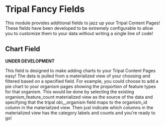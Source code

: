 # Tripal Fancy Fields
This module provides additional fields to jazz up your Tripal Content Pages! These fields have been developed to be extremely configurable to allow you to customize them to your data without writing a single line of code!

## Chart Field
**UNDER DEVELOPMENT**

This field is designed to make adding charts to your Tripal Content Pages easy! The data is pulled from a materialized view of your choosing and filtered based on a specified field. For example, you could choose to add a pie chart to your organism pages showing the proportion of feature types for that organism. This would be done by selecting the existing organism_feature_count materialized view as the source of the data and specifying that the tripal obi__organism field maps to the organism_id column in the materialized view. Then just indicate which columns in the materialized view has the category labels and counts and you're ready to go!


